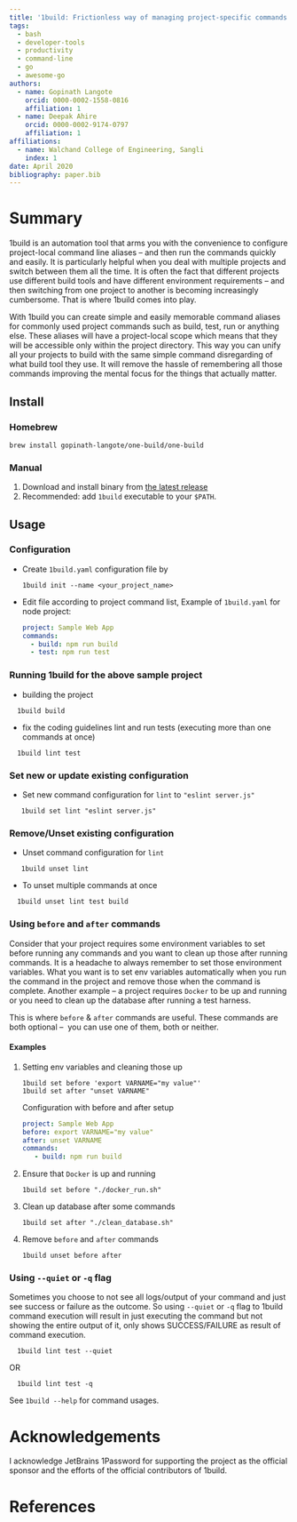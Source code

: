 ```yaml
---
title: '1build: Frictionless way of managing project-specific commands'
tags:
  - bash
  - developer-tools
  - productivity
  - command-line
  - go
  - awesome-go
authors:
  - name: Gopinath Langote
    orcid: 0000-0002-1558-0816
    affiliation: 1
  - name: Deepak Ahire
    orcid: 0000-0002-9174-0797
    affiliation: 1
affiliations:
  - name: Walchand College of Engineering, Sangli
    index: 1
date: April 2020
bibliography: paper.bib
---
```


# Summary

1build is an automation tool that arms you with the convenience to configure project-local command line aliases – and then
run the commands quickly and easily. It is particularly helpful when you deal with multiple projects and switch between
them all the time. It is often the fact that different projects use different build tools and have different environment
requirements – and then switching from one project to another is becoming increasingly cumbersome. That is where 1build comes
into play.

With 1build you can create simple and easily memorable command aliases for commonly used project commands such as build,
test, run or anything else. These aliases will have a project-local scope which means that they will be accessible only
within the project directory. This way you can unify all your projects to build with the same simple command disregarding
of what build tool they use. It will remove the hassle of remembering all those commands improving the mental focus for
the things that actually matter.

## Install

### Homebrew

```console
brew install gopinath-langote/one-build/one-build
```

### Manual

1.  Download and install binary from [the latest release](https://github.com/gopinath-langote/1build/releases/latest)
2.  Recommended: add `1build` executable to your `$PATH`.

## Usage

### Configuration
-   Create `1build.yaml` configuration file by
    ```console
    1build init --name <your_project_name>
    ```

-   Edit file according to project command list, Example of `1build.yaml` for node project:
    ```yaml
    project: Sample Web App
    commands:
      - build: npm run build
      - test: npm run test
    ```

### Running 1build for the above sample project

-   building the project
```console
  1build build
  ```

-   fix the coding guidelines lint and run tests (executing more than one commands at once)
```console
  1build lint test
  ```

### Set new or update existing configuration

-   Set new command configuration for `lint` to `"eslint server.js"`
```console
   1build set lint "eslint server.js"
   ```
### Remove/Unset existing configuration

-   Unset command configuration for `lint`
```console
   1build unset lint
   ```

-   To unset multiple commands at once
```console
  1build unset lint test build
  ```

### Using `before` and `after` commands
Consider that your project requires some environment variables to set before running any
commands and you want to clean up those after running commands. It is a headache to always
remember to set those environment variables. What you want is to set env variables automatically
when you run the command in the project and remove those when the command is complete.
Another example – a project requires `Docker` to be up
and running or you need to clean up the database after running a test harness.

This is where `before` & `after` commands are useful. These commands are both optional – 
you can use one of them, both or neither.

#### Examples
1.  Setting env variables and cleaning those up
    ```console
    1build set before 'export VARNAME="my value"'
    1build set after "unset VARNAME"
    ```
  
    Configuration with before and after setup
    
    ```yaml
    project: Sample Web App
    before: export VARNAME="my value"
    after: unset VARNAME
    commands:
       - build: npm run build
    ```

2.  Ensure that `Docker` is up and running
    ```console
    1build set before "./docker_run.sh"
    ```

3.  Clean up database after some commands
    ```console
    1build set after "./clean_database.sh"
    ```

4.  Remove `before` and `after` commands
    ```console
    1build unset before after
    ```

### Using `--quiet` or `-q` flag
Sometimes you choose to not see all logs/output of your command and just see success or failure as the outcome.
So using `--quiet` or `-q` flag to 1build command execution will result in just executing the command
but not showing the entire output of it, only shows SUCCESS/FAILURE as result of command execution.
```console
  1build lint test --quiet
  ```
  OR
```console
  1build lint test -q
  ```

See `1build --help` for command usages.

# Acknowledgements

I acknowledge JetBrains 1Password for supporting the project as the official sponsor and the efforts of the official contributors of 1build.

# References
